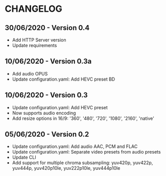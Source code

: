 # CHANGELOG

## 30/06/2020 - Version 0.4

* Add HTTP Server version
* Update requirements

## 10/06/2020 - Version 0.3a

* Add audio OPUS
* Update configuration.yaml: Add HEVC preset BD

## 10/06/2020 - Version 0.3

* Update configuration.yaml: Add HEVC preset
* Now supports audio encoding
* Add resize options in 16/9: '360', '480', '720', '1080', '2160', 'native'

## 05/06/2020 - Version 0.2

* Update configuration.yaml: Add audio AAC, PCM and FLAC
* Update configuration.yaml: Separate video presets from audio presets
* Update CLI
* Add support for multiple chroma subsampling: yuv420p, yuv422p, yuv444p, yuv420p10le, yuv222p10le, yuv444p10le
